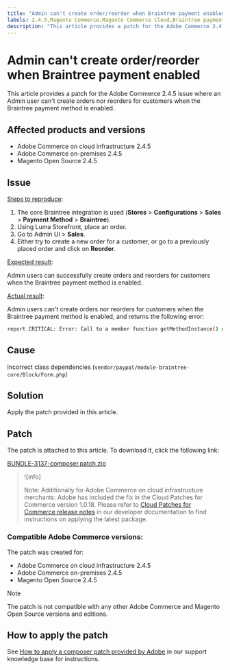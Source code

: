 ```yaml
---
title: "Admin can't create order/reorder when Braintree payment enabled"
labels: 2.4.5,Magento Commerce,Magento Commerce Cloud,Braintree payment,create order,reorder,patch,troubleshooting,Adobe Commerce,cloud infrastructure,on-premises,Magento Open Source
description: "This article provides a patch for the Adobe Commerce 2.4.5 issue where an Admin user can't create orders nor reorders for customers when the Braintree payment method is enabled."
---
```


# Admin can't create order/reorder when Braintree payment enabled

This article provides a patch for the Adobe Commerce 2.4.5 issue where an Admin user can't create orders nor reorders for customers when the Braintree payment method is enabled.

## Affected products and versions

* Adobe Commerce on cloud infrastructure 2.4.5
* Adobe Commerce on-premises 2.4.5
* Magento Open Source 2.4.5

## Issue

 <u>Steps to reproduce</u>:

1. The core Braintree integration is used (**Stores** > **Configurations** > **Sales** > **Payment Method** > **Braintree**).
1. Using Luma Storefront, place an order.
1. Go to Admin UI > **Sales**.
1. Either try to create a new order for a customer, or go to a previously placed order and click on **Reorder**.

 <u>Expected result</u>:

Admin users can successfully create orders and reorders for customers when the Braintree payment method is enabled.

 <u>Actual result</u>:

 Admin users can't create orders nor reorders for customers when the Braintree payment method is enabled, and returns the following error:

 ```bash
report.CRITICAL: Error: Call to a member function getMethodInstance() on null in /app/vendor/paypal/module-braintree-core/Block/Form.php:174
 ```

## Cause

Incorrect class dependencies (`vendor/paypal/module-braintree-core/Block/Form.php`)

## Solution

Apply the patch provided in this article.

## Patch

The patch is attached to this article. To download it, click the following link:

 [BUNDLE-3137-composer.patch.zip](assets/BUNDLE-3137-composer.patch.zip)

 >![info]
 >
 >Note: Additionally for Adobe Commerce on cloud infrastructure merchants: Adobe has included the fix in the Cloud Patches for Commerce version 1.0.18. Please refer to [Cloud Patches for Commerce release notes](https://devdocs.magento.com/cloud/release-notes/mcp-release-notes.html) in our developer documentation to find instructions on applying the latest package.

### Compatible Adobe Commerce versions:

The patch was created for:

* Adobe Commerce on cloud infrastructure 2.4.5
* Adobe Commerce on-premises 2.4.5
* Magento Open Source 2.4.5

>[!NOTE]
>
>The patch is not compatible with any other Adobe Commerce and Magento Open Source versions and editions.

## How to apply the patch

See [How to apply a composer patch provided by Adobe](https://support.magento.com/hc/en-us/articles/360028367731) in our support knowledge base for instructions.